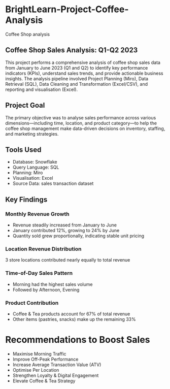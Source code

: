 # BrightLearn-Project-Coffee-Analysis
Coffee Shop analysis 

## Coffee Shop Sales Analysis: Q1-Q2 2023
This project performs a comprehensive analysis of coffee shop sales data from January to June 2023 (Q1 and Q2) to identify key performance indicators (KPIs), understand sales trends, and provide actionable business insights.
The analysis pipeline involved Project Planning (Miro),  Data Retrieval (SQL), Data Cleaning and Transformation (Excel/CSV), and reporting and visualisation (Excel).

## Project Goal
The primary objective was to analyse sales performance across various dimensions—including time, location, and product category—to help the coffee shop management make data-driven decisions on inventory, staffing, and marketing strategies.

## Tools Used
- Database: Snowflake
- Query Language: SQL
- Planning: Miro
- Visualisation: Excel
- Source Data: sales transaction dataset 

## Key Findings

### Monthly Revenue Growth
- Revenue steadily increased from January to June
- January contributed 12%, growing to 24% by June
- Quantity sold grew proportionally, indicating stable unit pricing

### Location Revenue Distribution
3 store locations contributed nearly equally to total revenue

### Time-of-Day Sales Pattern
- Morning had the highest sales volume
- Followed by Afternoon, Evening

### Product Contribution
- Coffee & Tea products account for 67% of total revenue
- Other items (pastries, snacks) make up the remaining 33%

# Recommendations to Boost Sales
- Maximise Morning Traffic
- Improve Off-Peak Performance
- Increase Average Transaction Value (ATV)
- Optimise Per Location
- Strengthen Loyalty & Digital Engagement
- Elevate Coffee & Tea Strategy
